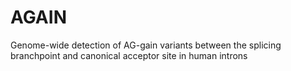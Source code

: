 # AGAIN
Genome-wide detection of AG-gain variants between the splicing branchpoint and canonical acceptor site in human introns
